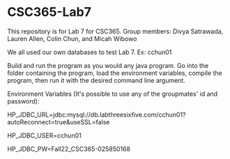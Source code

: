 # CSC365-Lab7
This repository is for Lab 7 for CSC365. Group members: Divya Satrawada, Lauren Allen, Colin Chun, and Micah Wibowo

We all used our own databases to test Lab 7. Ex: cchun01

Build and run the program as you would any java program. Go into the folder containing the program, load the environment variables, compile the program, then run it with the desired command line argument.

Environment Variables (It's possible to use any of the groupmates' id and password):

HP_JDBC_URL=jdbc:mysql://db.labthreesixfive.com/cchun01?autoReconnect=true&useSSL=false

HP_JDBC_USER=cchun01

HP_JDBC_PW=Fall22_CSC365-025850168
